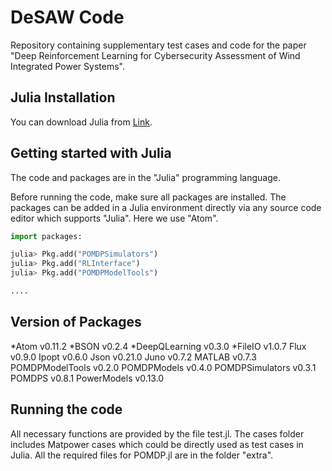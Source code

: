 # DeSAW Code

Repository containing supplementary test cases and code for the paper "Deep Reinforcement Learning for Cybersecurity Assessment of Wind Integrated Power Systems".



## Julia Installation

You can download Julia from [Link](https://julialang.org/).


## Getting started with Julia

The code and packages are in the "Julia" programming language. 

Before running the code, make sure all packages are installed. The packages can be added in a Julia environment directly via any source code editor which supports "Julia". Here we use "Atom". 


```python
import packages:

julia> Pkg.add("POMDPSimulators")
julia> Pkg.add("RLInterface")
julia> Pkg.add("POMDPModelTools")

....

```
## Version of Packages 
*Atom v0.11.2
*BSON v0.2.4
*DeepQLearning v0.3.0
*FileIO v1.0.7
Flux v0.9.0
Ipopt v0.6.0
Json v0.21.0
Juno v0.7.2
MATLAB v0.7.3
POMDPModelTools v0.2.0
POMDPModels v0.4.0
POMDPSimulators v0.3.1
POMDPS v0.8.1
PowerModels v0.13.0


## Running the code

All necessary functions are provided by the file test.jl. The cases folder includes Matpower cases which could be directly used as test cases in Julia. All the required files for POMDP.jl are in the folder "extra".


